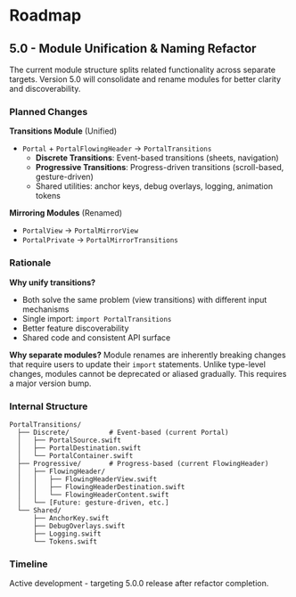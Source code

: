 # Roadmap

## 5.0 - Module Unification & Naming Refactor

The current module structure splits related functionality across separate targets. Version 5.0 will consolidate and rename modules for better clarity and discoverability.

### Planned Changes

**Transitions Module** (Unified)
- `Portal` + `PortalFlowingHeader` → `PortalTransitions`
  - **Discrete Transitions**: Event-based transitions (sheets, navigation)
  - **Progressive Transitions**: Progress-driven transitions (scroll-based, gesture-driven)
  - Shared utilities: anchor keys, debug overlays, logging, animation tokens

**Mirroring Modules** (Renamed)
- `PortalView` → `PortalMirrorView`
- `PortalPrivate` → `PortalMirrorTransitions`

### Rationale

**Why unify transitions?**
- Both solve the same problem (view transitions) with different input mechanisms
- Single import: `import PortalTransitions`
- Better feature discoverability
- Shared code and consistent API surface

**Why separate modules?**
Module renames are inherently breaking changes that require users to update their `import` statements. Unlike type-level changes, modules cannot be deprecated or aliased gradually. This requires a major version bump.

### Internal Structure

```
PortalTransitions/
  ├── Discrete/          # Event-based (current Portal)
  │   ├── PortalSource.swift
  │   ├── PortalDestination.swift
  │   └── PortalContainer.swift
  ├── Progressive/       # Progress-based (current FlowingHeader)
  │   ├── FlowingHeader/
  │   │   ├── FlowingHeaderView.swift
  │   │   ├── FlowingHeaderDestination.swift
  │   │   └── FlowingHeaderContent.swift
  │   └── [Future: gesture-driven, etc.]
  └── Shared/
      ├── AnchorKey.swift
      ├── DebugOverlays.swift
      ├── Logging.swift
      └── Tokens.swift
```

### Timeline

Active development - targeting 5.0.0 release after refactor completion.
